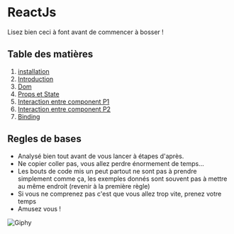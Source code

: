 # ReactJs

Lisez bien ceci à font avant de commencer à bosser !

## Table des matières

1. [installation](./Installation.md)
2. [Introduction](./introduction.md)
3. [Dom](./Dom.md)
4. [Props et State](./PropsEtState.md)
5. [Interaction entre component P1](./InteractionEntreComponentPartie1.md)
6. [Interaction entre component P2](./InteractionEntreComponentPartie2.md)
7. [Binding](./Binding.md)

## Regles de bases

- Analysé bien tout avant de vous lancer à étapes d'après.
- Ne copier coller pas, vous allez perdre énormement de temps...
- Les bouts de code mis un peut partout ne sont pas à prendre simplement comme ça, les exemples donnés sont souvent pas à mettre au même endroit (revenir à la première règle)
- Si vous ne comprenez pas c'est que vous allez trop vite, prenez votre temps
-  Amusez vous !

![Giphy](http://www.fredzone.org/wp-content/uploads/2014/11/daft1_2.gif)